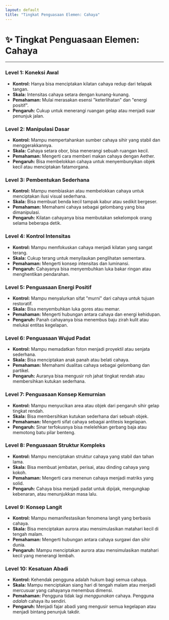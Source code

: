 ```yaml
---
layout: default
title: "Tingkat Penguasaan Elemen: Cahaya"
---
```

# ✨ Tingkat Penguasaan Elemen: Cahaya

---

### Level 1: Koneksi Awal
*   **Kontrol:** Hanya bisa menciptakan kilatan cahaya redup dari telapak tangan.
*   **Skala:** Intensitas cahaya setara dengan kunang-kunang.
*   **Pemahaman:** Mulai merasakan esensi "keterlihatan" dan "energi positif".
*   **Pengaruh:** Cukup untuk menerangi ruangan gelap atau menjadi suar penunjuk jalan.

### Level 2: Manipulasi Dasar
*   **Kontrol:** Mampu mempertahankan sumber cahaya sihir yang stabil dan menggerakkannya.
*   **Skala:** Cahaya setara obor, bisa menerangi sebuah ruangan kecil.
*   **Pemahaman:** Mengerti cara memberi makan cahaya dengan Aether.
*   **Pengaruh:** Bisa membelokkan cahaya untuk menyembunyikan objek kecil atau menciptakan fatamorgana.

### Level 3: Pembentukan Sederhana
*   **Kontrol:** Mampu membiaskan atau membelokkan cahaya untuk menciptakan ilusi visual sederhana.
*   **Skala:** Bisa membuat benda kecil tampak kabur atau sedikit bergeser.
*   **Pemahaman:** Memahami cahaya sebagai gelombang yang bisa dimanipulasi.
*   **Pengaruh:** Kilatan cahayanya bisa membutakan sekelompok orang selama beberapa detik.

### Level 4: Kontrol Intensitas
*   **Kontrol:** Mampu memfokuskan cahaya menjadi kilatan yang sangat terang.
*   **Skala:** Cukup terang untuk menyilaukan penglihatan sementara.
*   **Pemahaman:** Mengerti konsep intensitas dan luminansi.
*   **Pengaruh:** Cahayanya bisa menyembuhkan luka bakar ringan atau menghentikan pendarahan.

### Level 5: Penguasaan Energi Positif
*   **Kontrol:** Mampu menyalurkan sifat "murni" dari cahaya untuk tujuan restoratif.
*   **Skala:** Bisa menyembuhkan luka gores atau memar.
*   **Pemahaman:** Mengerti hubungan antara cahaya dan energi kehidupan.
*   **Pengaruh:** Panah cahayanya bisa menembus baju zirah kulit atau melukai entitas kegelapan.

### Level 6: Penguasaan Wujud Padat
*   **Kontrol:** Mampu memadatkan foton menjadi proyektil atau senjata sederhana.
*   **Skala:** Bisa menciptakan anak panah atau belati cahaya.
*   **Pemahaman:** Memahami dualitas cahaya sebagai gelombang dan partikel.
*   **Pengaruh:** Auranya bisa mengusir roh jahat tingkat rendah atau membersihkan kutukan sederhana.

### Level 7: Penguasaan Konsep Kemurnian
*   **Kontrol:** Mampu menyucikan area atau objek dari pengaruh sihir gelap tingkat rendah.
*   **Skala:** Bisa membersihkan kutukan sederhana dari sebuah objek.
*   **Pemahaman:** Mengerti sifat cahaya sebagai antitesis kegelapan.
*   **Pengaruh:** Sinar terfokusnya bisa melelehkan gerbang baja atau memotong batu pilar benteng.

### Level 8: Penguasaan Struktur Kompleks
*   **Kontrol:** Mampu menciptakan struktur cahaya yang stabil dan tahan lama.
*   **Skala:** Bisa membuat jembatan, perisai, atau dinding cahaya yang kokoh.
*   **Pemahaman:** Mengerti cara menenun cahaya menjadi matriks yang solid.
*   **Pengaruh:** Cahaya bisa menjadi padat untuk dipijak, mengungkap kebenaran, atau menunjukkan masa lalu.

### Level 9: Konsep Langit
*   **Kontrol:** Mampu memanifestasikan fenomena langit yang berbasis cahaya.
*   **Skala:** Bisa menciptakan aurora atau mensimulasikan matahari kecil di tengah malam.
*   **Pemahaman:** Mengerti hubungan antara cahaya surgawi dan sihir dunia.
*   **Pengaruh:** Mampu menciptakan aurora atau mensimulasikan matahari kecil yang menerangi lembah.

### Level 10: Kesatuan Abadi
*   **Kontrol:** Kehendak pengguna adalah hukum bagi semua cahaya.
*   **Skala:** Mampu menciptakan siang hari di tengah malam atau menjadi mercusuar yang cahayanya menembus dimensi.
*   **Pemahaman:** Pengguna tidak lagi *menggunakan* cahaya. Pengguna *adalah* cahaya itu sendiri.
*   **Pengaruh:** Menjadi fajar abadi yang mengusir semua kegelapan atau menjadi bintang penunjuk takdir.
